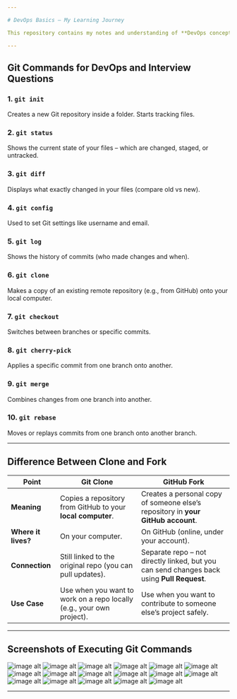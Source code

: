 ```yaml
---

# DevOps Basics – My Learning Journey

This repository contains my notes and understanding of **DevOps concepts**.

---
```


## Git Commands for DevOps and Interview Questions

### 1. `git init`

Creates a new Git repository inside a folder. Starts tracking files.

### 2. `git status`

Shows the current state of your files – which are changed, staged, or untracked.

### 3. `git diff`

Displays what exactly changed in your files (compare old vs new).

### 4. `git config`

Used to set Git settings like username and email.

### 5. `git log`

Shows the history of commits (who made changes and when).

### 6. `git clone`

Makes a copy of an existing remote repository (e.g., from GitHub) onto your local computer.

### 7. `git checkout`

Switches between branches or specific commits.

### 8. `git cherry-pick`

Applies a specific commit from one branch onto another.

### 9. `git merge`

Combines changes from one branch into another.

### 10. `git rebase`

Moves or replays commits from one branch onto another branch.

---

## Difference Between Clone and Fork

| Point               | **Git Clone**                                                         | **GitHub Fork**                                                                            |
| ------------------- | --------------------------------------------------------------------- | ------------------------------------------------------------------------------------------ |
| **Meaning**         | Copies a repository from GitHub to your **local computer**.           | Creates a personal copy of someone else’s repository in **your GitHub account**.           |
| **Where it lives?** | On your computer.                                                     | On GitHub (online, under your account).                                                    |
| **Connection**      | Still linked to the original repo (you can pull updates).             | Separate repo – not directly linked, but you can send changes back using **Pull Request**. |
| **Use Case**        | Use when you want to work on a repo locally (e.g., your own project). | Use when you want to contribute to someone else’s project safely.                          |

---

## Screenshots of Executing Git Commands

![image alt](https://github.com/adhikarilaxman/DevOps-Journey/blob/4c72efed99934375abfde685473e64eb0adb580e/Day15/Day%2015%2001.png)
![image alt](https://github.com/adhikarilaxman/DevOps-Journey/blob/4c72efed99934375abfde685473e64eb0adb580e/Day15/Day%2015%2002.png)
![image alt](https://github.com/adhikarilaxman/DevOps-Journey/blob/4c72efed99934375abfde685473e64eb0adb580e/Day15/Day%2015%2003.png)
![image alt](https://github.com/adhikarilaxman/DevOps-Journey/blob/4c72efed99934375abfde685473e64eb0adb580e/Day15/Day%2015%2004.png)
![image alt](https://github.com/adhikarilaxman/DevOps-Journey/blob/4c72efed99934375abfde685473e64eb0adb580e/Day15/Day%2015%2005.png)
![image alt](https://github.com/adhikarilaxman/DevOps-Journey/blob/4c72efed99934375abfde685473e64eb0adb580e/Day15/Day%2015%2006%20changes.png)
![image alt](https://github.com/adhikarilaxman/DevOps-Journey/blob/4c72efed99934375abfde685473e64eb0adb580e/Day15/Day%2015%2007%20git%20COMMIT.png)
![image alt](https://github.com/adhikarilaxman/DevOps-Journey/blob/4c72efed99934375abfde685473e64eb0adb580e/Day15/Day%2015%2007%20git%20diff.png)
![image alt](https://github.com/adhikarilaxman/DevOps-Journey/blob/4c72efed99934375abfde685473e64eb0adb580e/Day15/Day%2015%2007%20git%20log.png)
![image alt](https://github.com/adhikarilaxman/DevOps-Journey/blob/4c72efed99934375abfde685473e64eb0adb580e/Day15/Day%2015%2008%20git%20push.png)
![image alt](https://github.com/adhikarilaxman/DevOps-Journey/blob/4c72efed99934375abfde685473e64eb0adb580e/Day15/Day%2015%2009%20git%20CLONE.png)
![image alt](https://github.com/adhikarilaxman/DevOps-Journey/blob/4c72efed99934375abfde685473e64eb0adb580e/Day15/Day%2015%2010%20git%20remote-v.png)
![image alt](https://github.com/adhikarilaxman/DevOps-Journey/blob/4c72efed99934375abfde685473e64eb0adb580e/Day15/Day%2015%2011%20git%20checkout-bpng.png)
![image alt](https://github.com/adhikarilaxman/DevOps-Journey/blob/4c72efed99934375abfde685473e64eb0adb580e/Day15/Day%2015%2012%20git%20branch%20.png)
![image alt](https://github.com/adhikarilaxman/DevOps-Journey/blob/4c72efed99934375abfde685473e64eb0adb580e/Day15/Day%2015%2013%20.png)
![image alt](https://github.com/adhikarilaxman/DevOps-Journey/blob/4c72efed99934375abfde685473e64eb0adb580e/Day15/Day%2015%2014%20cherry-pick%20.png)
![image alt](https://github.com/adhikarilaxman/DevOps-Journey/blob/4c72efed99934375abfde685473e64eb0adb580e/Day15/Day%2015%2014%20division%20branch%20is%20merged%20to%20MAIN%20branch%20.png)

---
